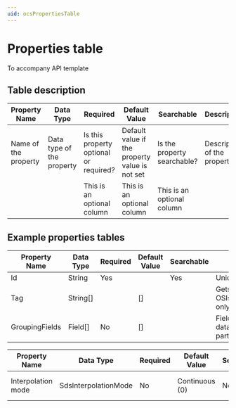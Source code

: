 ```yaml
---
uid: ocsPropertiesTable
---
```

# Properties table

To accompany API template

## Table description

| Property Name | Data Type | Required | Default Value | Searchable | Description |
|-------|------|----------|---------|------------|---------|
|    Name of the property   | Data type of the property     |    Is this property optional or required?      | Default value if the property value is not set        |   Is the property searchable?         |   Description of the property      |
|       |      |   This is an optional column       |   This is an optional column      |      This is an optional column      |         |

## Example properties tables

| Property Name | Data Type |  Required | Default Value | Searchable | Description |
|-------|------|----------|---------|------------|---------|
|  Id     | String     |     Yes     |        |     Yes       |    Unique identifier     |
|  Tag     | String[]     |         |   []       |            |    Gets or sets for OSIsoft internal use only     |
|  GroupingFields     | Field[]     | No        |  []       |            |   Fields by which the data items are partitioned/grouped     |

| Property Name | Data Type |  Required | Default Value | Searchable | Description |
|-------|------|----------|---------|------------|---------|
|  Interpolation mode    | SdsInterpolationMode     |    No     |  Continuous (0)      |    No       |    Interpolation setting of the type |